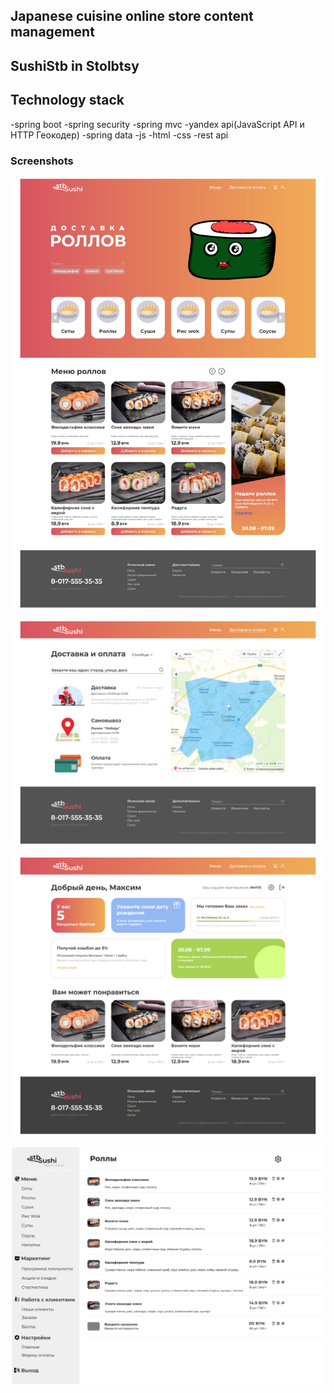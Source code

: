 ## Japanese cuisine online store content management

## SushiStb in Stolbtsy

## Technology stack
-spring boot 
-spring security
-spring mvc
-yandex api(JavaScript API и HTTP Геокодер)
-spring data
-js
-html
-css
-rest api


### Screenshots

[![online-site](images/main.png)](../../../online-site)


[![online-site](images/delivery.png)](../../../online-site)


[![online-site](images/profile.png)](../../../online-site)


[![online-site](images/admin.png)](../../../online-site)



